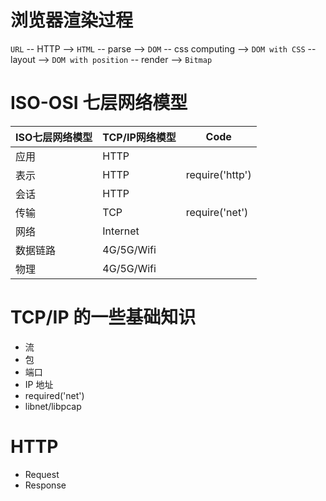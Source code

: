 # 浏览器渲染过程

`URL`
  -- HTTP -->
    `HTML`
    -- parse -->
      `DOM`
        -- css computing -->
          `DOM with CSS`
            -- layout -->
              `DOM with position`
                -- render -->
                  `Bitmap`


# ISO-OSI 七层网络模型

|  ISO七层网络模型   | TCP/IP网络模型  | Code |
|  ----  | ----  | ---- |
| 应用  | HTTP |  |
| 表示  | HTTP | require('http') |
| 会话  | HTTP |
| 传输  | TCP | require('net') |
| 网络  | Internet | |
| 数据链路  | 4G/5G/Wifi | |
| 物理  | 4G/5G/Wifi | |

# TCP/IP 的一些基础知识

- 流
- 包
- 端口
- IP 地址
- required('net')
- libnet/libpcap

# HTTP

- Request
- Response